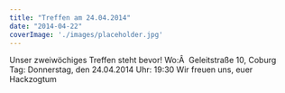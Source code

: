 ```yaml
---
title: "Treffen am 24.04.2014"
date: "2014-04-22"
coverImage: './images/placeholder.jpg'
---
```


Unser zweiwöchiges Treffen steht bevor! Wo:Â  Geleitstraße 10, Coburg Tag: Donnerstag, den 24.04.2014 Uhr: 19:30 Wir freuen uns, euer Hackzogtum
